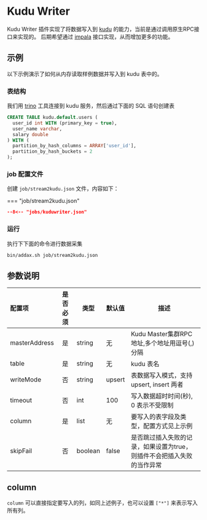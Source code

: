 # Kudu Writer 

Kudu Writer 插件实现了将数据写入到 [kudu](https://kudu.apache.org) 的能力，当前是通过调用原生RPC接口来实现的。
后期希望通过 [impala](https://impala.apache.org) 接口实现，从而增加更多的功能。

## 示例

以下示例演示了如何从内存读取样例数据并写入到 kudu 表中的。

### 表结构

我们用 [trino](https://trino.io) 工具连接到 kudu 服务，然后通过下面的 SQL 语句创建表

```sql
CREATE TABLE kudu.default.users (
  user_id int WITH (primary_key = true),
  user_name varchar,
  salary double
) WITH (
  partition_by_hash_columns = ARRAY['user_id'],
  partition_by_hash_buckets = 2
);
```

### job 配置文件

创建 `job/stream2kudu.json` 文件，内容如下：

=== "job/stream2kudu.json"

  ```json
  --8<-- "jobs/kuduwriter.json"
  ```

### 运行

执行下下面的命令进行数据采集

```bash
bin/addax.sh job/stream2kudu.json
```

## 参数说明

| 配置项        | 是否必须 | 类型    | 默认值 | 描述                                                                   |
| :------------ | :------: | ------- | ------ | ---------------------------------------------------------------------- |
| masterAddress |    是    | string  | 无     | Kudu Master集群RPC地址,多个地址用逗号(,)分隔                           |
| table         |    是    | string  | 无     | kudu 表名                                                              |
| writeMode     |    否    | string  | upsert | 表数据写入模式，支持 upsert, insert 两者                               |
| timeout       |    否    | int     | 100    | 写入数据超时时间(秒), 0 表示不受限制                                   |
| column        |    是    | list    | 无     | 要写入的表字段及类型，配置方式见上示例                                 |
| skipFail      |    否    | boolean | false  | 是否跳过插入失败的记录，如果设置为true，则插件不会把插入失败的当作异常 |

## column

`column` 可以直接指定要写入的列，如同上述例子，也可以设置 `["*"]` 来表示写入所有列。